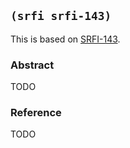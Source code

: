 
## `(srfi srfi-143)`

This is based on [SRFI-143](https://srfi.schemers.org/srfi-143/).

### Abstract

TODO

### Reference

TODO
